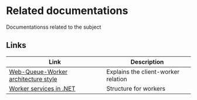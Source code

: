 # Related documentations
Documentationss related to the subject

## Links
| Link | Description |
|------|-------------|
| [Web-Queue-Worker architecture style](https://learn.microsoft.com/en-us/azure/architecture/guide/architecture-styles/web-queue-worker) | Explains the client-worker relation
| [Worker services in .NET](https://learn.microsoft.com/en-us/dotnet/core/extensions/workers?pivots=dotnet-6-0) | Structure for workers
